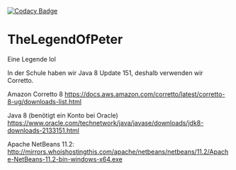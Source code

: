 [![Codacy Badge](https://api.codacy.com/project/badge/Grade/eeb7df87df704f16b78e9de3795c3ef3)](https://www.codacy.com/manual/max.gilsoul/TheLegendOfPeter?utm_source=github.com&amp;utm_medium=referral&amp;utm_content=maxjava44/TheLegendOfPeter&amp;utm_campaign=Badge_Grade)
# TheLegendOfPeter
Eine Legende lol

In der Schule haben wir Java 8 Update 151, deshalb verwenden wir Corretto.

Amazon Corretto 8 
<https://docs.aws.amazon.com/corretto/latest/corretto-8-ug/downloads-list.html>

Java 8 (benötigt ein Konto bei Oracle)
<https://www.oracle.com/technetwork/java/javase/downloads/jdk8-downloads-2133151.html>

Apache NetBeans 11.2:
<http://mirrors.whoishostingthis.com/apache/netbeans/netbeans/11.2/Apache-NetBeans-11.2-bin-windows-x64.exe>
